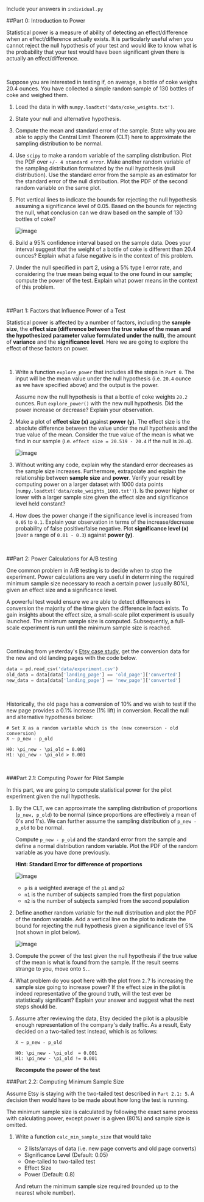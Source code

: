 Include your answers in `individual.py`

##Part 0: Introduction to Power

Statistical power is a measure of ability of detecting an effect/difference when an effect/difference actually exists. It is particularly useful when you cannot reject the null hypothesis of your test and would like to know what is the probability that your test would have been significant given there is actually an effect/difference.

<br>

Suppose you are interested in testing if, on average, a bottle of coke weighs 20.4 ounces. You have collected a
simple random sample of 130 bottles of coke and weighed them.

1. Load the data in with `numpy.loadtxt('data/coke_weights.txt')`.

2. State your null and alternative hypothesis.

3. Compute the mean and standard error of the sample. State why you are able to apply the Central
   Limit Theorem (CLT) here to approximate the sampling distribution to be normal.

4. Use `scipy` to make a random variable of the sampling distribution. Plot the PDF over `+/- 4
   standard error`. Make another random variable of the sampling distribution formulated by the
   null hypothesis (null distribution). Use the standard error from the sample as an estimator
   for the standard error of the null distribution. Plot the PDF of the second random variable on the
   same plot.

5. Plot vertical lines to indicate the bounds for rejecting the null hypothesis assuming a
   significance level of 0.05. Based on the bounds for rejecting the null, what conclusion
   can we draw based on the sample of 130 bottles of coke?

   ![image](images/power_plot.png)

6. Build a 95% confidence interval based on the sample data. Does your interval suggest that the weight of a bottle of coke is different than 20.4 ounces? Explain what a false negative is in the context of this problem.

7. Under the null specified in part 2, using a 5% type I error rate, and considering the true mean being equal to the one found in our sample; compute the power of the test. Explain what power means in the context of this problem.

<br>

##Part 1: Factors that Influence Power of a Test

Statistical power is affected by a number of factors, including the **sample size**, the **effect size (difference
between the true value of the mean and the hypothesized parameter value formulated under the null)**, the amount of **variance** and the **significance level**. Here we are going to explore the effect of these factors on power.

<br>

1. Write a function `explore_power` that includes all the steps in `Part 0`. The input will be the mean value under the null hypothesis (i.e. `20.4` ounce as we have specified above) and the output is the power. 

   Assume now the null hypothesis is that a bottle of coke weights `20.2` ounces. Run  `explore_power()` with the new null hypothesis. Did the power increase or decrease? Explain your observation.

2. Make a plot of **effect size (x)** against **power (y)**. The effect size is the absolute difference between the value under the null hypothesis and the true value of the mean.  Consider the true value of the mean is what we find in our sample (i.e. `effect size = 20.519 - 20.4` if the null is `20.4`).

   ![image](images/effect_size.png)

3. Without writing any code, explain why the standard error decreases as the sample size increases. Furthermore, extrapolate and explain the relationship between **sample size** and **power**. Verify your result by computing power on a larger dataset with 1000 data points (`numpy.loadtxt('data/coke_weights_1000.txt')`). Is the power higher or lower with a larger sample size given the effect size and significance level held constant?

4. How does the power change if the significance level is increased from `0.05` to `0.1`. Explain your observation in terms of the increase/decrease probability of false positive/false negative. Plot **significance level (x)** (over a range of `0.01 - 0.3`) against **power (y)**.

<br>

##Part 2: Power Calculations for A/B testing  

One common problem in A/B testing is to decide when to stop the experiment. Power calculations are very useful in determining the required minimum sample size necessary to reach a certain power (usually 80%), given an effect size and a significance level.

A powerful test would ensure we are able to detect differences in conversion the majority of the time given the difference in fact exists. To gain insights about the effect size, a small-scale pilot experiment is usually launched. The minimum sample size is computed. Subsequently, a full-scale experiment is run until the minimum sample size is reached.

<br>

Continuing from yesterday's [Etsy case study](https://github.com/zipfian/ab-testing/blob/master/pair.md), get the
conversion data for the new and old landing pages with the code below.

```python
data = pd.read_csv('data/experiment.csv')
old_data = data[data['landing_page'] == 'old_page']['converted']
new_data = data[data['landing_page'] == 'new_page']['converted']
```

<br>

Historically, the old page has a conversion of 10% and we wish to test if the new page provides a 0.1% increase
(1% lift) in conversion. Recall the null and alternative hypotheses below:

```
# Set X as a random variable which is the (new conversion - old conversion)
X ~ p_new - p_old

H0: \pi_new - \pi_old = 0.001
H1: \pi_new - \pi_old > 0.001
```

<br>

###Part 2.1: Computing Power for Pilot Sample

In this part, we are going to compute statistical power for the pilot experiment given the null hypothesis.

1. By the CLT, we can approximate the sampling distribution of proportions (`p_new, p_old`) to be normal (since proportions are effectively a mean of 0's and 1's). We can further assume the sampling distribution of `p_new - p_old` to be normal.

   Compute `p_new - p_old` and the standard error from the sample and define a normal distribution random variable. Plot the PDF of the random variable as you have done previously.

   **Hint: Standard Error for difference of proportions**

   ![image](images/sd_prop.gif)


   - `p` is a weighted average of the `p1` and `p2`
   - `n1` is the number of subjects sampled from the first population
   - `n2` is the number of subjects sampled from the second population


2. Define another random variable for the null distribution and plot the PDF of the random variable. Add
   a vertical line on the plot to indicate the bound for rejecting the null hypothesis given a significance
   level of 5% (not shown in plot below).

   ![image](images/ab.png)

3. Compute the power of the test given the null hypothesis if the true value of the mean is what is found from the sample. If the result seems strange to you, move onto `5.`.

4. What problem do you spot here with the plot from `2.`? Is increasing the sample size going to increase power?
   If the effect size in the pilot is indeed representative of the ground truth, will the test ever be               statistically significant? Explain your answer and suggest what the next steps should be.

5. Assume after reviewing the data, Etsy decided the pilot is a plausible enough representation of the company's daily traffic. As a result, Esty decided on a two-tailed test instead, which is as follows:

   ```
   X ~ p_new - p_old

   H0: \pi_new - \pi_old  = 0.001
   H1: \pi_new - \pi_old != 0.001
   ```

   **Recompute the power of the test**


###Part 2.2: Computing Minimum Sample Size

Assume Etsy is staying with the two-tailed test described in `Part 2.1: 5`. A decision then would have to be
made about how long the test is running.

The minimum sample size is calculated by following the exact same process with calculating power, except power is a given (80%) and sample size is omitted.

1. Write a function `calc_min_sample_size` that would take
   - 2 lists/arrays of data (i.e. new page converts and old page converts)
   - Significance Level (Default: 0.05)
   - One-tailed to two-tailed test
   - Effect Size
   - Power (Default: 0.8)

   And return the minimum sample size required (rounded up to the nearest whole number).
